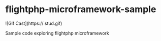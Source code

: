 # flightphp-microframework-sample
![Gif Cast](https:// stud.gif)

Sample code exploring flightphp microframework
